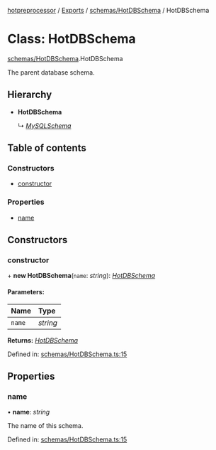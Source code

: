 [hotpreprocessor](../README.md) / [Exports](../modules.md) / [schemas/HotDBSchema](../modules/schemas_hotdbschema.md) / HotDBSchema

# Class: HotDBSchema

[schemas/HotDBSchema](../modules/schemas_hotdbschema.md).HotDBSchema

The parent database schema.

## Hierarchy

* **HotDBSchema**

  ↳ [*MySQLSchema*](schemas_mysql_mysqlschema.mysqlschema.md)

## Table of contents

### Constructors

- [constructor](schemas_hotdbschema.hotdbschema.md#constructor)

### Properties

- [name](schemas_hotdbschema.hotdbschema.md#name)

## Constructors

### constructor

\+ **new HotDBSchema**(`name`: *string*): [*HotDBSchema*](schemas_hotdbschema.hotdbschema.md)

#### Parameters:

Name | Type |
:------ | :------ |
`name` | *string* |

**Returns:** [*HotDBSchema*](schemas_hotdbschema.hotdbschema.md)

Defined in: [schemas/HotDBSchema.ts:15](https://github.com/OurFreeLight/HotPreprocessor/blob/2227d35/src/schemas/HotDBSchema.ts#L15)

## Properties

### name

• **name**: *string*

The name of this schema.

Defined in: [schemas/HotDBSchema.ts:15](https://github.com/OurFreeLight/HotPreprocessor/blob/2227d35/src/schemas/HotDBSchema.ts#L15)
